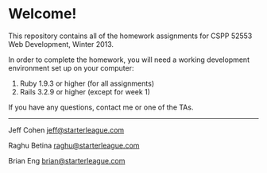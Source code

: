 # Welcome!

This repository contains all of the homework assignments for CSPP 52553 Web Development, Winter 2013.

In order to complete the homework, you will need a working development environment set up on your computer:

1. Ruby 1.9.3 or higher (for all assignments)
2. Rails 3.2.9 or higher (except for week 1)

If you have any questions, contact me or one of the TAs.

---

Jeff Cohen
jeff@starterleague.com

Raghu Betina
raghu@starterleague.com

Brian Eng
brian@starterleague.com
